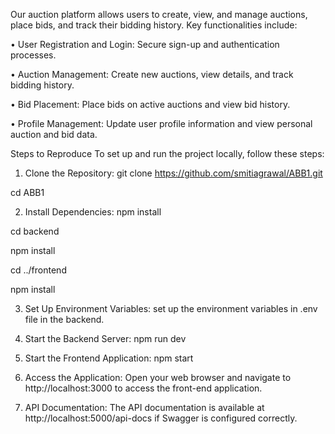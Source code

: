 Our auction platform allows users to create, view, and manage auctions, place bids, and track their bidding history. Key functionalities include:

•	User Registration and Login: Secure sign-up and authentication processes.

•	Auction Management: Create new auctions, view details, and track bidding history.

•	Bid Placement: Place bids on active auctions and view bid history.

•	Profile Management: Update user profile information and view personal auction and bid data.

Steps to Reproduce
To set up and run the project locally, follow these steps:
1.	Clone the Repository: 
git clone https://github.com/smitiagrawal/ABB1.git

cd ABB1

2.	Install Dependencies:
npm install

cd backend

npm install

cd ../frontend

npm install

3.	Set Up Environment Variables: set up the environment variables in .env file in the backend.

4.	Start the Backend Server: npm run dev

5.	Start the Frontend Application: npm start

6.	Access the Application: Open your web browser and navigate to http://localhost:3000 to access the front-end application.
7.	API Documentation: The API documentation is available at http://localhost:5000/api-docs if Swagger is configured correctly.
